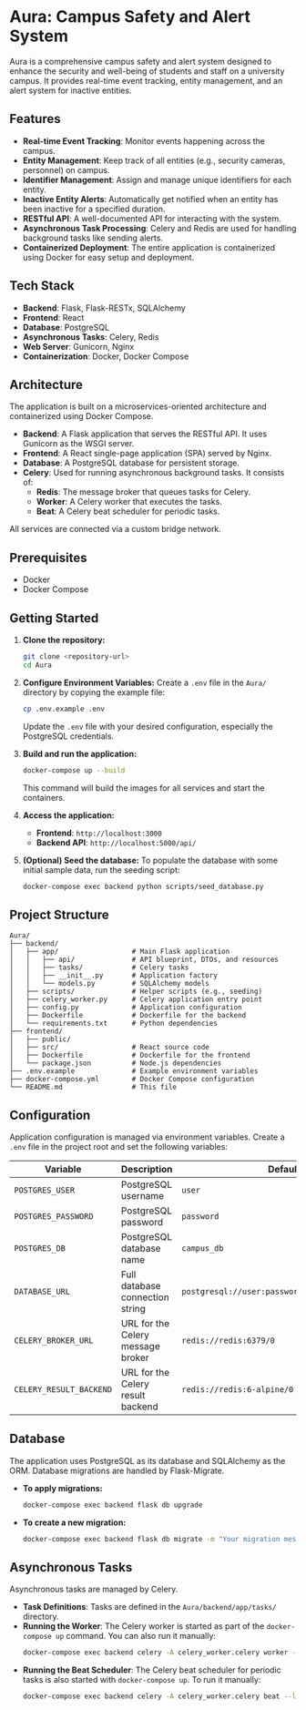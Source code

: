 # Aura: Campus Safety and Alert System

Aura is a comprehensive campus safety and alert system designed to enhance the security and well-being of students and staff on a university campus. It provides real-time event tracking, entity management, and an alert system for inactive entities.

## Features

*   **Real-time Event Tracking**: Monitor events happening across the campus.
*   **Entity Management**: Keep track of all entities (e.g., security cameras, personnel) on campus.
*   **Identifier Management**: Assign and manage unique identifiers for each entity.
*   **Inactive Entity Alerts**: Automatically get notified when an entity has been inactive for a specified duration.
*   **RESTful API**: A well-documented API for interacting with the system.
*   **Asynchronous Task Processing**: Celery and Redis are used for handling background tasks like sending alerts.
*   **Containerized Deployment**: The entire application is containerized using Docker for easy setup and deployment.

## Tech Stack

*   **Backend**: Flask, Flask-RESTx, SQLAlchemy
*   **Frontend**: React
*   **Database**: PostgreSQL
*   **Asynchronous Tasks**: Celery, Redis
*   **Web Server**: Gunicorn, Nginx
*   **Containerization**: Docker, Docker Compose

## Architecture

The application is built on a microservices-oriented architecture and containerized using Docker Compose.

*   **Backend**: A Flask application that serves the RESTful API. It uses Gunicorn as the WSGI server.
*   **Frontend**: A React single-page application (SPA) served by Nginx.
*   **Database**: A PostgreSQL database for persistent storage.
*   **Celery**: Used for running asynchronous background tasks. It consists of:
    *   **Redis**: The message broker that queues tasks for Celery.
    *   **Worker**: A Celery worker that executes the tasks.
    *   **Beat**: A Celery beat scheduler for periodic tasks.

All services are connected via a custom bridge network.

## Prerequisites

*   Docker
*   Docker Compose

## Getting Started

1.  **Clone the repository:**
    ```bash
    git clone <repository-url>
    cd Aura
    ```

2.  **Configure Environment Variables:**
    Create a `.env` file in the `Aura/` directory by copying the example file:
    ```bash
    cp .env.example .env
    ```
    Update the `.env` file with your desired configuration, especially the PostgreSQL credentials.

3.  **Build and run the application:**
    ```bash
    docker-compose up --build
    ```
    This command will build the images for all services and start the containers.

4.  **Access the application:**
    *   **Frontend**: `http://localhost:3000`
    *   **Backend API**: `http://localhost:5000/api/`

5.  **(Optional) Seed the database:**
    To populate the database with some initial sample data, run the seeding script:
    ```bash
    docker-compose exec backend python scripts/seed_database.py
    ```

## Project Structure

```
Aura/
├── backend/
│   ├── app/                  # Main Flask application
│   │   ├── api/              # API blueprint, DTOs, and resources
│   │   ├── tasks/            # Celery tasks
│   │   ├── __init__.py       # Application factory
│   │   └── models.py         # SQLAlchemy models
│   ├── scripts/              # Helper scripts (e.g., seeding)
│   ├── celery_worker.py      # Celery application entry point
│   ├── config.py             # Application configuration
│   ├── Dockerfile            # Dockerfile for the backend
│   └── requirements.txt      # Python dependencies
├── frontend/
│   ├── public/
│   ├── src/                  # React source code
│   ├── Dockerfile            # Dockerfile for the frontend
│   └── package.json          # Node.js dependencies
├── .env.example              # Example environment variables
├── docker-compose.yml        # Docker Compose configuration
└── README.md                 # This file
```

## Configuration

Application configuration is managed via environment variables. Create a `.env` file in the project root and set the following variables:

| Variable | Description | Default |
| --- | --- | --- |
| `POSTGRES_USER` | PostgreSQL username | `user` |
| `POSTGRES_PASSWORD` | PostgreSQL password | `password` |
| `POSTGRES_DB` | PostgreSQL database name | `campus_db` |
| `DATABASE_URL` | Full database connection string | `postgresql://user:password@db:5432/campus_db` |
| `CELERY_BROKER_URL` | URL for the Celery message broker | `redis://redis:6379/0` |
| `CELERY_RESULT_BACKEND` | URL for the Celery result backend | `redis://redis:6-alpine/0` |

## Database

The application uses PostgreSQL as its database and SQLAlchemy as the ORM. Database migrations are handled by Flask-Migrate.

*   **To apply migrations:**
    ```bash
    docker-compose exec backend flask db upgrade
    ```

*   **To create a new migration:**
    ```bash
    docker-compose exec backend flask db migrate -m "Your migration message"
    ```

## Asynchronous Tasks

Asynchronous tasks are managed by Celery.

*   **Task Definitions**: Tasks are defined in the `Aura/backend/app/tasks/` directory.
*   **Running the Worker**: The Celery worker is started as part of the `docker-compose up` command. You can also run it manually:
    ```bash
    docker-compose exec backend celery -A celery_worker.celery worker --loglevel=info
    ```
*   **Running the Beat Scheduler**: The Celery beat scheduler for periodic tasks is also started with `docker-compose up`. To run it manually:
    ```bash
    docker-compose exec backend celery -A celery_worker.celery beat --loglevel=info
    ```
